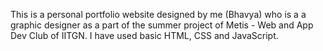 This is a personal portfolio website designed by me (Bhavya) who is a a graphic designer as a part of the summer project of Metis - Web and App Dev Club of IITGN.
I have used basic HTML, CSS and JavaScript.

